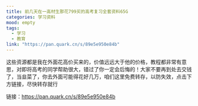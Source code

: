```yaml
---
title: 前几天在一高材生那花799买的高考复习全套资料65G
categories: 学习资料
mood: empty
tags:
  - 学习
  - 教育
link: "https://pan.quark.cn/s/89e5e950e84b"
---
```





这些资源都是我在外面花高价买来的，价值远远大于他的价格，教程都非常有意思，对即将高考的同学帮助很大，错过了你一定会后悔的！大家不要再到处去交钱了，当韭菜了，你去外面可能得花好几万，咱们这里免费转存，以防失效，点击下方链接，尽快转存就行




链接：https://pan.quark.cn/s/89e5e950e84b





